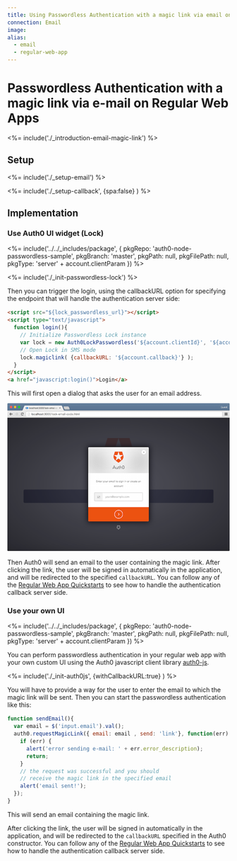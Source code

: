 ```yaml
---
title: Using Passwordless Authentication with a magic link via email on Regular Web Apps
connection: Email
image:
alias:
  - email
  - regular-web-app
---
```


# Passwordless Authentication with a magic link via e-mail on Regular Web Apps

<%= include('./_introduction-email-magic-link') %>

## Setup

<%= include('./_setup-email') %>

<%= include('./_setup-callback', {spa:false} ) %>

## Implementation

### Use Auth0 UI widget (Lock)

<%= include('../../_includes/package', {
  pkgRepo: 'auth0-node-passwordless-sample',
  pkgBranch: 'master',
  pkgPath: null,
  pkgFilePath: null,
  pkgType: 'server' + account.clientParam
}) %>

<%= include('./_init-passwordless-lock') %>

Then you can trigger the login, using the callbackURL option for specifying the endpoint that will handle the authentication server side:

```html
<script src="${lock_passwordless_url}"></script>
<script type="text/javascript">
  function login(){
    // Initialize Passwordless Lock instance
    var lock = new Auth0LockPasswordless('${account.clientId}', '${account.namespace}');
    // Open Lock in SMS mode
    lock.magiclink( {callbackURL: '${account.callback}'} );
  }
</script>
<a href="javascript:login()">Login</a>
```

This will first open a dialog that asks the user for an email address.

![](/media/articles/connections/passwordless/passwordless-email-request-web.png)

Then Auth0 will send an email to the user containing the magic link. After clicking the link, the user will be signed in automatically in the application, and will be redirected to the specified `callbackURL`. You can follow any of the [Regular Web App Quickstarts](/quickstart/webapp) to see how to handle the authentication callback server side.

### Use your own UI

<%= include('../../_includes/package', {
  pkgRepo: 'auth0-node-passwordless-sample',
  pkgBranch: 'master',
  pkgPath: null,
  pkgFilePath: null,
  pkgType: 'server' + account.clientParam
}) %>

You can perform passwordless authentication in your regular web app with your own custom UI using the Auth0 javascript client library [auth0-js](/libraries/auth0js).

<%= include('./_init-auth0js', {withCallbackURL:true} ) %>

You will have to provide a way for the user to enter the email to which the magic link will be sent. Then you can start the passwordless authentication like this:

```js
function sendEmail(){
  var email = $('input.email').val();
  auth0.requestMagicLink({ email: email , send: 'link'}, function(err) {
    if (err) {
      alert('error sending e-mail: ' + err.error_description);
      return;
    }
    // the request was successful and you should
    // receive the magic link in the specified email
    alert('email sent!');
  });
}
```

This will send an email containing the magic link.

After clicking the link, the user will be signed in automatically in the application, and will be redirected to the `callbackURL` specified in the Auth0 constructor. You can follow any of the [Regular Web App Quickstarts](/quickstart/webapp) to see how to handle the authentication callback server side.
